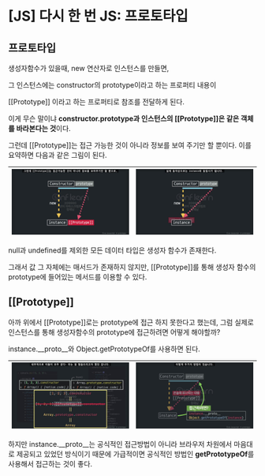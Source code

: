 # [JS] 다시 한 번 JS: 프로토타입

## 프로토타입

생성자함수가 있을때, new 연산자로 인스턴스를 만들면,

그 인스턴스에는 constructor의 prototype이라고 하는 프로퍼티 내용이

[[Prototype]] 이라고 하는 프로퍼티로 참조를 전달하게 된다.

이게 무슨 말이냐 **constructor.prototype과 인스턴스의 [[Prototype]]은 같은 객체를 바라본다는 것**이다.

그런데 [[Prototype]]는 접근 가능한 것이 아니라 정보를 보여 주기만 할 뿐이다. 이를 요약하면 다음과 같은 그림이 된다.

| ![01.png](assets/%5BJS%5D%20%EB%8B%A4%EC%8B%9C%20%ED%95%9C%20%EB%B2%88%20JS%3A%20%ED%94%84%EB%A1%9C%ED%86%A0%ED%83%80%EC%9E%85/01.png) | ![02.png](assets/%5BJS%5D%20%EB%8B%A4%EC%8B%9C%20%ED%95%9C%20%EB%B2%88%20JS%3A%20%ED%94%84%EB%A1%9C%ED%86%A0%ED%83%80%EC%9E%85/02.png) |
|:-:|:--------------------------------------------------------------------------------------------------------------------------------------:|

null과 undefined를 제외한 모든 데이터 타입은 생성자 함수가 존재한다.

그래서 값 그 자체에는 매서드가 존재하지 않지만, [[Prototype]]를 통해 생성자 함수의 prototype에 들어있는 메서드를 이용할 수 있다.

##  [[Prototype]]

아까 위에서 [[Prototype]]로는 prototype에 접근 하지 못한다고 했는데, 그럼 실제로 인스턴스를 통해 생성자함수의 prototype에 접근하려면 어떻게 해야할까?  

instance.__proto__와 Object.getPrototypeOf를 사용하면 된다.

| ![03.png](assets/%5BJS%5D%20%EB%8B%A4%EC%8B%9C%20%ED%95%9C%20%EB%B2%88%20JS%3A%20%ED%94%84%EB%A1%9C%ED%86%A0%ED%83%80%EC%9E%85/03.png) | ![04.png](assets/%5BJS%5D%20%EB%8B%A4%EC%8B%9C%20%ED%95%9C%20%EB%B2%88%20JS%3A%20%ED%94%84%EB%A1%9C%ED%86%A0%ED%83%80%EC%9E%85/04.png) |
|:--------------------------------------------------------------------------------------------------------------------------------------:|:--------------------------------------------------------------------------------------------------------------------------------------:|

하지만 instance.__proto__는 공식적인 접근방법이 아니라 브라우저 차원에서 마음대로 제공되고 있었던 방식이기 때문에 가급적이면 공식적인 방법인 **getPrototypeOf**를 사용해서 접근하는 것이 좋다.
